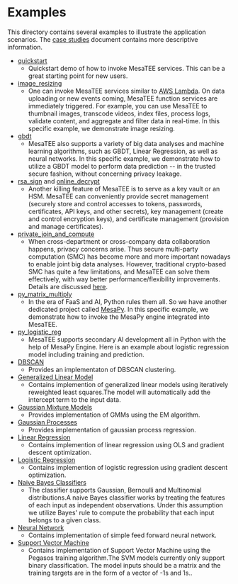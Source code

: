 # Examples

This directory contains several examples to illustrate the application
scenarios. The [case studies](../docs/case_study.md) document contains more
descriptive information.

* [quickstart](quickstart)
	- Quickstart demo of how to invoke MesaTEE services. This can be a great
	  starting point for new users.
* [image_resizing](image_resizing)
	- One can invoke MesaTEE services similar to [AWS
	  Lambda](https://aws.amazon.com/lambda/).  On data uploading or new events
coming, MesaTEE function services are immediately triggered. For example, you
can use MesaTEE to thumbnail images, transcode videos, index files, process
logs, validate content, and aggregate and filter data in real-time. In this
specific example, we demonstrate image resizing.
* [gbdt](gbdt)
	- MesaTEE also supports a variety of big data analyses and machine learning
	  algorithms, such as GBDT, Linear Regression, as well as neural networks.
In this specific example, we demonstrate how to utilize a GBDT model to perform
data prediction -- in the trusted secure fashion, without concerning privacy
leakage.
* [rsa_sign](rsa_sign) and [online_decrypt](online_decrypt)
	- Another killing feature of MesaTEE is to serve as a key vault or an HSM.
	  MesaTEE can conveniently provide secret management (securely store and
control accesses to tokens, passwords, certificates, API keys, and other
secrets), key management (create and control encryption keys), and certificate
management (provision and manage certificates).
* [private_join_and_compute](private_join_and_compute)
	- When cross-department or cross-company data collaboration happens,
	  privacy concerns arise. Thus secure multi-party computation (SMC) has
become more and more important nowadays to enable joint big data analyses.
However, traditional crypto-based SMC has quite a few limitations, and MesaTEE
can solve them effectively, with way better performance/flexibility
improvements. Details are discussed
[here](../docs/case_study.md#secure-multi-party-computation).
* [py_matrix_multiply](py_matrix_multiply)
	- In the era of FaaS and AI, Python rules them all. So we have another
	  dedicated project called
[MesaPy](https://github.com/mesalock-linux/mesapy). In this specific example,
we demonstrate how to invoke the MesaPy engine integrated into MesaTEE.
* [py_logistic_reg](py_logistic_reg)
	- MesaTEE supports secondary AI development all in Python with the help of 
	  MesaPy Engine. Here is an example about logistic regression model 
	  including training and prediction.
* [DBSCAN](DBSCAN)
	- Provides an implementaton of DBSCAN clustering.
* [Generalized Linear Model](GeneralizedLinearModel)
	- Contains implemention of generalized linear models using iteratively
	  reweighted least squares.The model will automatically add the intercept
	  term to the input data.
* [Gaussian Mixture Models](GaussianMixtureModels)
	- Provides implementation of GMMs using the EM algorithm.
* [Gaussian Processes](GaussianProcesses)
	- Provides implementation of gaussian process regression.
* [Linear Regression](LinearRegression)
	- Contains implemention of linear regression using OLS and gradient
	  descent optimization.
* [Logistic Regression](LogisticRegrerssion)
	- Contains implemention of logistic regression using gradient descent
	  optimization.
* [Naive Bayes Classifiers](NaiveBayesClassifiers)
	- The classifier supports Gaussian, Bernoulli and 
	  Multinomial distributions.A naive Bayes classifier works by treating the
	  features of each input as independent observations. Under this 
	  assumption we utilize Bayes' rule to compute the probability that each
	  input belongs to a given class.
* [Neural Network](NeuralNetWork)
	- Contains implementation of simple feed forward neural network.
* [Support Vector Machine](SupportVectorMachine)
	- Contains implementation of Support Vector Machine using the Pegasos
	  training algorithm.The SVM models currently only support binary
	  classification. The model inputs should be a matrix and the training
	  targets are in the form of a vector of -1s and 1s..